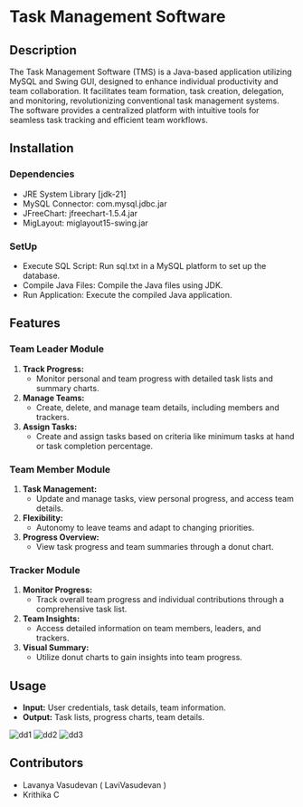 # Task Management Software

## Description

The Task Management Software (TMS) is a Java-based application utilizing MySQL and Swing GUI, designed to enhance individual productivity and team collaboration. It facilitates team formation, task creation, delegation, and monitoring, revolutionizing conventional task management systems. The software provides a centralized platform with intuitive tools for seamless task tracking and efficient team workflows.

## Installation

### Dependencies
- JRE System Library [jdk-21]
- MySQL Connector: com.mysql.jdbc.jar
- JFreeChart: jfreechart-1.5.4.jar
- MigLayout: miglayout15-swing.jar

### SetUp

- Execute SQL Script: Run sql.txt in a MySQL platform to set up the database.
- Compile Java Files: Compile the Java files using JDK.
- Run Application: Execute the compiled Java application.

## Features

### Team Leader Module
1. **Track Progress:**
   - Monitor personal and team progress with detailed task lists and summary charts.
2. **Manage Teams:**
   - Create, delete, and manage team details, including members and trackers.
3. **Assign Tasks:**
   - Create and assign tasks based on criteria like minimum tasks at hand or task completion percentage.

### Team Member Module
1. **Task Management:**
   - Update and manage tasks, view personal progress, and access team details.
2. **Flexibility:**
   - Autonomy to leave teams and adapt to changing priorities.
3. **Progress Overview:**
   - View task progress and team summaries through a donut chart.

### Tracker Module
1. **Monitor Progress:**
   - Track overall team progress and individual contributions through a comprehensive task list.
2. **Team Insights:**
   - Access detailed information on team members, leaders, and trackers.
3. **Visual Summary:**
   - Utilize donut charts to gain insights into team progress.

## Usage

- **Input:** User credentials, task details, team information.
- **Output:** Task lists, progress charts, team details.

![dd1](https://github.com/user-attachments/assets/30bf4249-4dbf-4ee5-9630-0968e7b7a32a)
![dd2](https://github.com/user-attachments/assets/82e0b126-a0a2-439b-83f2-20ad584e6c20)
![dd3](https://github.com/user-attachments/assets/f0d14bb8-c8d0-42c2-9908-72ed0d78b019)

## Contributors

- Lavanya Vasudevan ( LaviVasudevan )
- Krithika C
